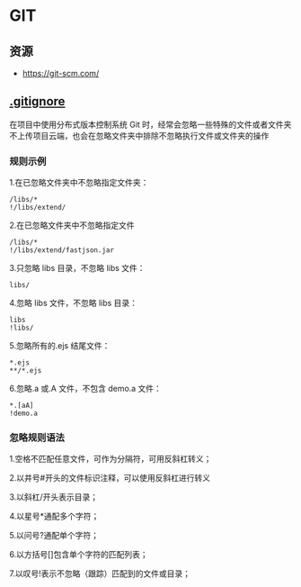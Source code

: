# GIT

## 资源

- https://git-scm.com/

## [.gitignore](https://git-scm.com/docs/gitignore)

在项目中使用分布式版本控制系统 Git 时，经常会忽略一些特殊的文件或者文件夹不上传项目云端，也会在忽略文件夹中排除不忽略执行文件或文件夹的操作

### 规则示例

1.在已忽略文件夹中不忽略指定文件夹：

```
/libs/*
!/libs/extend/
```

2.在已忽略文件夹中不忽略指定文件

```
/libs/*
!/libs/extend/fastjson.jar
```

3.只忽略 libs 目录，不忽略 libs 文件：

```
libs/
```

4.忽略 libs 文件，不忽略 libs 目录：

```
libs
!libs/
```

5.忽略所有的.ejs 结尾文件：

```
*.ejs
**/*.ejs
```

6.忽略.a 或.A 文件，不包含 demo.a 文件：

```
*.[aA]
!demo.a
```

### 忽略规则语法

1.空格不匹配任意文件，可作为分隔符，可用反斜杠转义；

2.以井号#开头的文件标识注释，可以使用反斜杠进行转义

3.以斜杠/开头表示目录；

4.以星号\*通配多个字符；

5.以问号?通配单个字符；

6.以方括号[]包含单个字符的匹配列表；

7.以叹号!表示不忽略（跟踪）匹配到的文件或目录；

